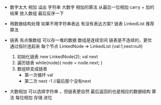 - 数字太大 相加 
    溢出
    字符串 大数字
    相加的算法 从最后一位相加 
    carry + 加的结果 放入数组 最后反序一下

- 用数据结构处理
    如果不用字符串表达 有没有表达方案?
    链表 LinkedList
    推荐算法
- 链表 
    有点像数组 可以存一堆的数据
    数组是连续空间
    链表是不连续的，更优 通过指针连起来 
    每个节点 LinkedNode => LinkedList
    {val:1,next:null}
    1. 初始化链表 new LinkedNode(2);
        val next 
    2. 遍历链表 
        while(node){
            node = node.next;
        }
    3. 数组转变成链表
        - 第一次循环 val 
        - 第二次 next -1 //最后那个没有next

- 大数相加 可以选择字符串 ，但链表更自然
    最后返回的也是相应的数据结构
    算法 每位相加 存储 进位